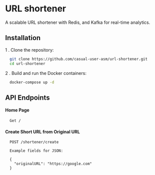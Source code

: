 
# URL shortener

A scalable URL shortener with Redis, and Kafka for real-time analytics. 


## Installation

1 . Clone the repository:

```bash
  git clone https://github.com/casual-user-asm/url-shortener.git
  cd url-shortener
```

2 . Build and run the Docker containers:

```bash
  docker-compose up -d
```


## API Endpoints


#### Home Page

```
  Get /
```

#### Create Short URL from Original URL
```
  POST /shortener/create

  Example fields for JSON:
  
  {
    "originalURL": "https://google.com"
  }
```
